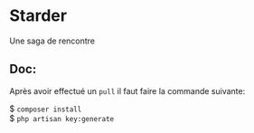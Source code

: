 # Starder
Une saga de rencontre




## Doc:
Après avoir effectué un `pull` il faut faire la commande suivante:

$ `composer install`\
$ `php artisan key:generate`
